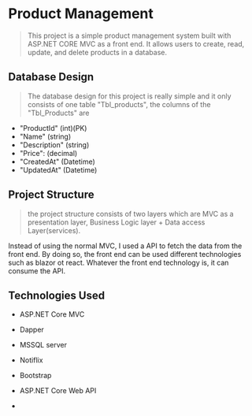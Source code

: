 # Product Management

> This project is a simple product management system built with ASP.NET CORE MVC as a front end. It allows users to create, read, update, and delete products in a database.

## Database Design

> The database design for this project is really simple and it only consists of one table "Tbl_products",
the columns of the "Tbl_Products" are 
- "ProductId" (int)(PK)
- "Name" (string)
- "Description" (string)
- "Price": (decimal)
- "CreatedAt" (Datetime)
- "UpdatedAt" (Datetime)

## Project Structure

> the project structure consists of two layers which are MVC as a presentation layer, Business Logic layer + Data access Layer(services).

Instead of using the normal MVC, I used a API to fetch the data from the front end. By doing so, the front end can be 
used different technologies such as blazor ot react. Whatever the front end technology is, it can consume the API.

## Technologies Used

- ASP.NET Core MVC
- Dapper
- MSSQL server
- Notiflix
- Bootstrap
- ASP.NET Core Web API

- 

